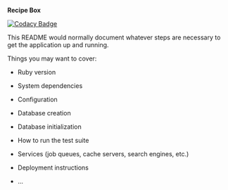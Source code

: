 **Recipe Box**

[![Codacy Badge](https://api.codacy.com/project/badge/Grade/28e72bb21ed743779d14a9753b8736bf)](https://www.codacy.com/app/ThaDeveloper/recipe-box?utm_source=github.com&amp;utm_medium=referral&amp;utm_content=ThaDeveloper/recipe-box&amp;utm_campaign=Badge_Grade)


This README would normally document whatever steps are necessary to get the
application up and running.

Things you may want to cover:

* Ruby version

* System dependencies

* Configuration

* Database creation

* Database initialization

* How to run the test suite

* Services (job queues, cache servers, search engines, etc.)

* Deployment instructions

* ...
